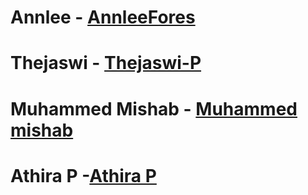 # Annlee - [AnnleeFores](https://github.com/AnnleeFores)
# Thejaswi - [Thejaswi-P](https://github.com/Thejaswi-P)
# Muhammed Mishab - [Muhammed mishab](https://github.com/muhammemishab)
# Athira P -[Athira P](https://github.com/athiraP) 
